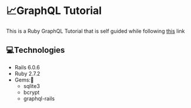 # :chart_with_upwards_trend:GraphQL Tutorial

This is a Ruby GraphQL Tutorial that is self guided while following [this](https://www.howtographql.com/graphql-ruby/0-introduction/) link

## :computer:Technologies
- Rails 6.0.6
- Ruby 2.7.2
- Gems::gem:
  - sqlite3
  - bcrypt
  - graphql-rails


